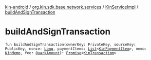 [kin-android](../../index.md) / [org.kin.sdk.base.network.services](../index.md) / [KinServiceImpl](index.md) / [buildAndSignTransaction](./build-and-sign-transaction.md)

# buildAndSignTransaction

`fun buildAndSignTransaction(ownerKey: PrivateKey, sourceKey: PublicKey, nonce: `[`Long`](https://kotlinlang.org/api/latest/jvm/stdlib/kotlin/-long/index.html)`, paymentItems: `[`List`](https://kotlinlang.org/api/latest/jvm/stdlib/kotlin.collections/-list/index.html)`<`[`KinPaymentItem`](../../org.kin.sdk.base.models/-kin-payment-item/index.md)`>, memo: `[`KinMemo`](../../org.kin.sdk.base.models/-kin-memo/index.md)`, fee: `[`QuarkAmount`](../../org.kin.sdk.base.models/-quark-amount/index.md)`): `[`Promise`](../../org.kin.sdk.base.tools/-promise/index.md)`<`[`KinTransaction`](../../org.kin.sdk.base.stellar.models/-kin-transaction/index.md)`>`